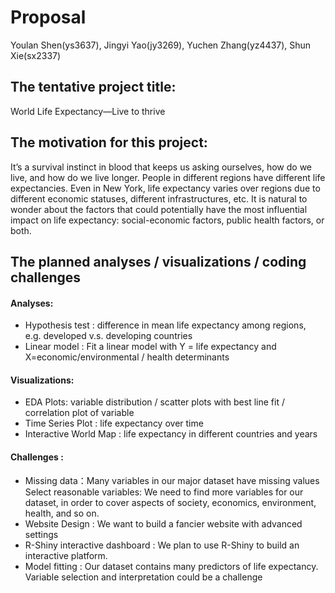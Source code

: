 Proposal
================
Youlan Shen(ys3637), Jingyi Yao(jy3269), Yuchen Zhang(yz4437), Shun
Xie(sx2337)

## The tentative project title:

World Life Expectancy—Live to thrive

## The motivation for this project:

It’s a survival instinct in blood that keeps us asking ourselves, how do
we live, and how do we live longer. People in different regions have
different life expectancies. Even in New York, life expectancy varies
over regions due to different economic statuses, different
infrastructures, etc. It is natural to wonder about the factors that
could potentially have the most influential impact on life expectancy:
social-economic factors, public health factors, or both.

## The planned analyses / visualizations / coding challenges

#### Analyses:

-   Hypothesis test : difference in mean life expectancy among regions,
    e.g. developed v.s. developing countries
-   Linear model : Fit a linear model with Y = life expectancy and
    X=economic/environmental / health determinants

#### Visualizations:

-   EDA Plots: variable distribution / scatter plots with best line fit
    / correlation plot of variable
-   Time Series Plot : life expectancy over time
-   Interactive World Map : life expectancy in different countries and
    years

#### Challenges :

-   Missing data：Many variables in our major dataset have missing
    values Select reasonable variables: We need to find more variables
    for our dataset, in order to cover aspects of society, economics,
    environment, health, and so on.
-   Website Design : We want to build a fancier website with advanced
    settings
-   R-Shiny interactive dashboard : We plan to use R-Shiny to build an
    interactive platform.
-   Model fitting : Our dataset contains many predictors of life
    expectancy. Variable selection and interpretation could be a
    challenge
